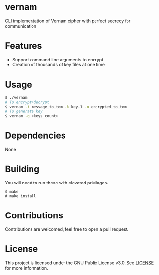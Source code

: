 # vernam
CLI implementation of Vernam cipher with perfect secrecy for communication

# Features
- Support command line arguments to encrypt
- Creation of thousands of key files at one time

# Usage
```sh
$ ./vernam
# To encrypt/decrypt
$ vernam -i message_to_tom -k key-1 -o encrypted_to_tom
# To generate key
$ vernam -g <keys_count>
```

# Dependencies
None

# Building
You will need to run these with elevated privilages.
```
$ make 
# make install
```

# Contributions
Contributions are welcomed, feel free to open a pull request.

# License
This project is licensed under the GNU Public License v3.0. See [LICENSE](https://github.com/night0721/vernam/blob/master/LICENSE) for more information.
